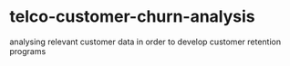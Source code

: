 # telco-customer-churn-analysis
analysing relevant customer data in order to develop customer retention programs
